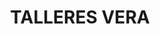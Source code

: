 ---
title: "TALLERES VERA"
url: /alcala-del-valle/talleres-vera/
shop: reparación de automóviles
---